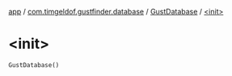 [app](../../index.md) / [com.timgeldof.gustfinder.database](../index.md) / [GustDatabase](index.md) / [&lt;init&gt;](./-init-.md)

# &lt;init&gt;

`GustDatabase()`